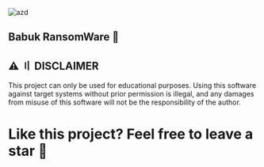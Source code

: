 ![azd](https://i.imgur.com/Pl13W4h.jpg)

## Babuk RansomWare 👑 

## ⚠️ 〢 DISCLAIMER
This project can only be used for educational purposes. Using this software against target systems without prior permission is illegal, and any damages from misuse of this software will not be the responsibility of the author.

# Like this project? Feel free to leave a star 🌟
